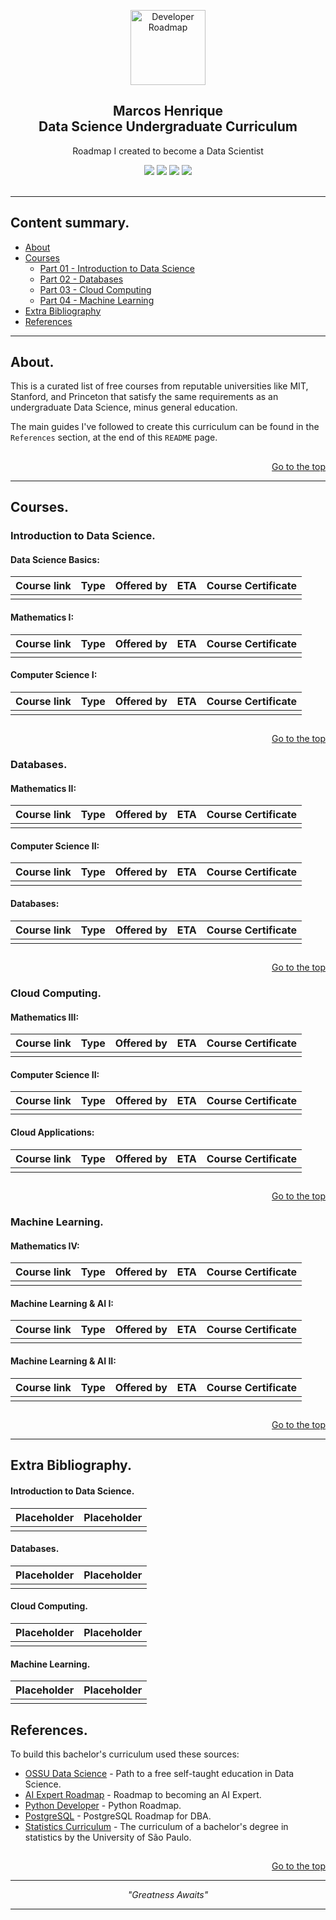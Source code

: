 <!-- 
Essas Tgas são mais para mim me achar enquanto estiver editando esse arquivo.

Cabeçalho da página.
 -->

<p align="center">
  <a href="https://github.com/marcoshsq/My_Degree_in_Data_Science">
    <img src="https://mohdsaberi.net/img/icon/ds.png" alt="Developer Roadmap" width="120" height="120">
  </a>
</p>
  <h2 align="center">Marcos Henrique<br>Data Science Undergraduate Curriculum</h2>
  <p align="center">Roadmap I created to become a Data Scientist</p>
 <div align="center"> 
  <a href="https://twitter.com/marcoshsq" target="_blank"><img src="https://img.shields.io/badge/Twitter-1DA1F2?style=for-the-badge&logo=twitter&logoColor=white" target="_blank"></a>
  <a href="https://www.linkedin.com/in/marcoshsq/" target="_blank"><img src="https://img.shields.io/badge/-LinkedIn-%230077B5?style=for-the-badge&logo=linkedin&logoColor=white" target="_blank"></a> 
  <a href="https://medium.com/@marcoshsq" target="_blank"><img src="https://img.shields.io/badge/Medium-12100E?style=for-the-badge&logo=medium&logoColor=white" target="_blank"></a> 
  <a href="https://www.kaggle.com/marcoshsq" target="_blank"><img src="https://img.shields.io/badge/Kaggle-20BEFF?style=for-the-badge&logo=Kaggle&logoColor=white" target="_blank"></a>
</div>
<br>

<!-- 
Fim da seção cabeçalho.
-->
 
---

## Content summary.

- [About](https://github.com/marcoshsq/DataScienceCurriculum#about)
- [Courses](https://github.com/marcoshsq/DataScienceCurriculum#courses)
	- [Part 01 - Introduction to Data Science](https://github.com/marcoshsq/DataScienceCurriculum#introduction-to-data-science)
	- [Part 02 - Databases](https://github.com/marcoshsq/DataScienceCurriculum#databases)
	- [Part 03 - Cloud Computing](https://github.com/marcoshsq/DataScienceCurriculum#cloud-computing)
	- [Part 04 - Machine Learning](https://github.com/marcoshsq/DataScienceCurriculum#machine-learning)
- [Extra Bibliography](https://github.com/marcoshsq/DataScienceCurriculum#extra-bibliography)
- [References](https://github.com/marcoshsq/DataScienceCurriculum#references)

---

<!-- 
Seção sobre.
-->

## About.

This is a curated list of free courses from reputable universities like MIT, Stanford, and Princeton that satisfy the same requirements as an undergraduate Data Science, minus general education.

The main guides I've followed to create this curriculum can be found in the ``References`` section, at the end of this ``README`` page.

##
<div align="right">
	
[Go to the top](https://github.com/marcoshsq/DataScienceCurriculum#content-summary)
	
</div>

<!-- 
Fim da seção sobre.
-->

---

<!--Listar os cursos aqui u.u-->

## Courses. 

<!--Part 1-->

### Introduction to Data Science.

#### Data Science Basics:

Course link | Type | Offered by | ETA | Course Certificate
:-- | :-- | :-- | :-- | :-- |
|  |  |  |  |  |

#### Mathematics I:

Course link | Type | Offered by | ETA | Course Certificate
:-- | :-- | :-- | :-- | :-- |
|  |  |  |  |  |

#### Computer Science I:

Course link | Type | Offered by | ETA | Course Certificate
:-- | :-- | :-- | :-- | :-- |
|  |  |  |  |  |

##

<div align="right">
	
[Go to the top](https://github.com/marcoshsq/DataScienceCurriculum#content-summary)
	
</div>

<!--Part 2-->

### Databases.

#### Mathematics II:

Course link | Type | Offered by | ETA | Course Certificate
:-- | :-- | :-- | :-- | :-- |
|  |  |  |  |  |

#### Computer Science II:

Course link | Type | Offered by | ETA | Course Certificate
:-- | :-- | :-- | :-- | :-- |
|  |  |  |  |  |

#### Databases:

Course link | Type | Offered by | ETA | Course Certificate
:-- | :-- | :-- | :-- | :-- |
|  |  |  |  |  |

##

<div align="right">
	
[Go to the top](https://github.com/marcoshsq/DataScienceCurriculum#content-summary)
	
</div>

<!--Part 3-->

### Cloud Computing.

#### Mathematics III:

Course link | Type | Offered by | ETA | Course Certificate
:-- | :-- | :-- | :-- | :-- |
|  |  |  |  |  |

#### Computer Science II:

Course link | Type | Offered by | ETA | Course Certificate
:-- | :-- | :-- | :-- | :-- |
|  |  |  |  |  |

#### Cloud Applications:

Course link | Type | Offered by | ETA | Course Certificate
:-- | :-- | :-- | :-- | :-- |
|  |  |  |  |  |

##

<div align="right">
	
[Go to the top](https://github.com/marcoshsq/DataScienceCurriculum#content-summary)
	
</div>

<!--Part 4-->

### Machine Learning.

#### Mathematics IV:

Course link | Type | Offered by | ETA | Course Certificate
:-- | :-- | :-- | :-- | :-- |
|  |  |  |  |  |

#### Machine Learning & AI I:

Course link | Type | Offered by | ETA | Course Certificate
:-- | :-- | :-- | :-- | :-- |
|  |  |  |  |  |

#### Machine Learning & AI II:

Course link | Type | Offered by | ETA | Course Certificate
:-- | :-- | :-- | :-- | :-- |
|  |  |  |  |  |

##

<div align="right">
	
[Go to the top](https://github.com/marcoshsq/DataScienceCurriculum#content-summary)
	
</div>

<!--Fim da Parte Cursos-->

---

## Extra Bibliography.

#### Introduction to Data Science.

Placeholder | Placeholder
:-- | :-- | 
|  |  

#### Databases.

Placeholder | Placeholder
:-- | :-- | 
|  |  

#### Cloud Computing.

Placeholder | Placeholder
:-- | :-- | 
|  |  

#### Machine Learning.

Placeholder | Placeholder
:-- | :-- | 
|  |  

## References.

To build this bachelor's curriculum used these sources:

- [OSSU Data Science](https://github.com/ossu/data-science#introduction-to-data-science) - Path to a free self-taught education in Data Science.
- [AI Expert Roadmap](https://i.am.ai/roadmap/#data-science-roadmap) - Roadmap to becoming an AI Expert.
- [Python Developer](https://roadmap.sh/python) - Python Roadmap.
- [PostgreSQL](https://roadmap.sh/postgresql-dba) - PostgreSQL Roadmap for DBA.
- [Statistics Curriculum](https://uspdigital.usp.br/jupiterweb/listarGradeCurricular?codcg=55&codcur=55070&codhab=4&tipo=V) - The curriculum of a bachelor's degree in statistics by the University of São Paulo.

##

<div align="right">
	
[Go to the top](https://github.com/marcoshsq/DataScienceCurriculum#content-summary)
	
</div>

---
	
<p align="center">
	<i>"Greatness Awaits"</i>
</p>

---
